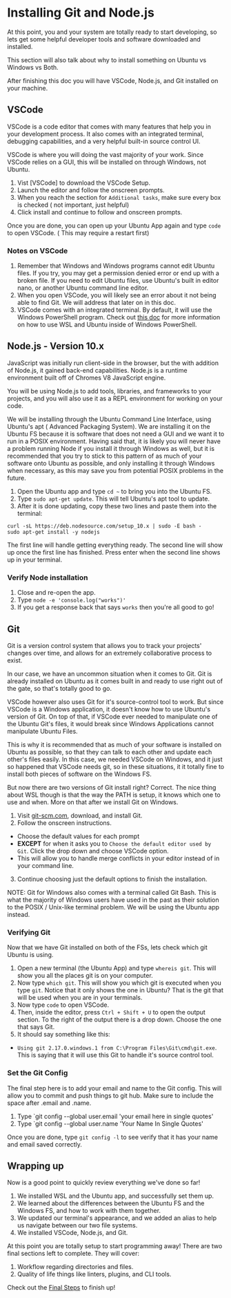 # Installing Git and Node.js

At this point, you and your system are totally ready to start developing, so lets get some helpful developer tools and software downloaded and installed.

This section will also talk about why to install something on Ubuntu vs Windows vs Both.

After finishing this doc you will have VSCode, Node.js, and Git installed on your machine.

## VSCode

VSCode is a code editor that comes with many features that help you in your development process. It also comes with an integrated terminal, debugging capabilities, and a very helpful built-in source control UI.

VSCode is where you will doing the vast majority of your work. Since VSCode relies on a GUI, this will be installed on through Windows, not Ubuntu.

1. Vist [VSCode] to download the VSCode Setup.
1. Launch the editor and follow the onscreen prompts.
1. When you reach the section for `Additional tasks`, make sure every box is checked ( not important, just helpful)
1. Click install and continue to follow and onscreen prompts.

Once you are done, you can open up your Ubuntu App again and type `code` to open VSCode. ( This may require a restart first)

### Notes on VSCode

1. Remember that Windows and Windows programs cannot edit Ubuntu files. If you try, you may get a permission denied error or end up with a broken file. If you need to edit Ubuntu files, use Ubuntu's built in editor nano, or another Ubuntu command line editor.
1. When you open VSCode, you will likely see an error about it not being able to find Git. We will address that later on in this doc. 
1. VSCode comes with an integrated terminal. By default, it will use the Windows PowerShell program. Check out [this doc]() for more information on how to use WSL and Ubuntu inside of Windows PowerShell.


## Node.js - Version 10.x

JavaScript was initially  run client-side in the browser, but the with addition of Node.js, it gained back-end capabilities. Node.js is a runtime environment built off of Chromes V8 JavaScript engine.

You will be using Node.js to add tools, libraries, and frameworks to your projects, and you will also use it as a REPL environment for working on your code.

We will be installing through the Ubuntu Command Line Interface, using Ubuntu's apt ( Advanced Packaging System). We are installing it on the Ubuntu FS because it is software that does not need a GUI and we want it to run in a POSIX environment. Having said that, it is likely you will never have a problem running Node if you install it through Windows as well, but it is recommended that you try to stick to this pattern of as much of your software onto Ubuntu as possible, and only installing it through Windows when necessary, as this may save you from potential POSIX problems in the future.

1. Open the Ubuntu app and type `cd ~` to bring you into the Ubuntu FS.
1. Type `sudo apt-get update`. This will tell Ubuntu's apt tool to update.
1. After it is done updating, copy these two lines and paste them into the terminal:

```
curl -sL https://deb.nodesource.com/setup_10.x | sudo -E bash -
sudo apt-get install -y nodejs
```
The first line will handle getting everything ready. 
The second line will show up once the first line has finished. Press enter when the second line shows up in your terminal.

### Verify Node installation

1. Close and re-open the app.
2. Type `node -e 'console.log("works")'`
3. If you get a response back that says `works` then you're all good to go!


## Git

Git is a version control system that allows you to track your projects' changes over time, and allows for an extremely collaborative process to exist.

In our case, we have an uncommon situation when it comes to Git. Git is already installed on Ubuntu as it comes built in and ready to use right out of the gate, so that's totally good to go.

VSCode however also uses Git for it's source-control tool to work. But since VSCode is a Windows application, it doesn't know how to use Ubuntu's version of Git. On top of that, if VSCode ever needed to manipulate one of the Ubuntu Git's files, it would break since Windows Applications cannot manipulate Ubuntu Files.

This is why it is recommended that as much of your software is installed on Ubuntu as possible, so that they can talk to each other and update each other's files easily. In this case, we needed VSCode on Windows, and it just so happened that VSCode needs git, so in these situations, it it totally fine to install both pieces of software on the Windows FS.

But now there are two versions of Git install right? Correct. The nice thing about WSL though is that the way the PATH is setup, it knows which one to use and when. More on that after we install Git on Windows.

1. Visit [git-scm.com](https://git-scm.com/), download, and install Git.
2. Follow the onscreen instructions. 
- Choose the default values for each prompt
- **EXCEPT** for when it asks you to `Choose the default editor used by Git`. Click the drop down and choose VSCode option. 
- This will allow you to handle merge conflicts in your editor instead of in your command line.
3. Continue choosing just the default options to finish the installation.

NOTE: Git for Windows also comes with a terminal called Git Bash. This is what the majority of Windows users have used in the past as their solution to the POSIX / Unix-like terminal problem. We will be using the Ubuntu app instead.

### Verifying Git

Now that we have Git installed on both of the FSs, lets check which git Ubuntu is using. 

1. Open a new terminal (the Ubuntu App) and type `whereis git`. This will show you all the places git is on your computer.
1. Now type `which git`. This will show you which git is executed when you type `git`. Notice that it only shows the one in Ubuntu? That is the git that will be used when you are in your terminals.
1. Now type `code` to open VSCode.
1. Then, inside the editor, press `Ctrl + Shift + U` to open the output section. To the right of the output there is a drop down. Choose the one that says Git.
1. It should say something like this:
- `Using git 2.17.0.windows.1 from C:\Program Files\Git\cmd\git.exe`. This is saying that it will use this Git to handle it's source control tool.

### Set the Git Config

The final step here is to add your email and name to the Git config. This will allow you to commit and push things to git hub. Make sure to include the space after .email and .name.

1. Type `git config --global user.email 'your email here in single quotes'
1. Type `git config --global user.name 'Your Name In Single Quotes'

Once you are done, type `git config -l` to see verify that it has your name and email saved correctly.

## Wrapping up

Now is a good point to quickly review everything we've done so far!

1. We installed WSL and the Ubuntu app, and successfully set them up.
1. We learned about the differences between the Ubuntu FS and the Windows FS, and how to work with them together.
1. We updated our terminal's appearance, and we added an alias to help us navigate between our two file systems.
1. We installed VSCode, Node.js, and Git.

At this point you are totally setup to start programming away! There are two final sections left to complete. They will cover:

1. Workflow regarding directories and files.
1. Quality of life things like linters, plugins, and CLI tools.

Check out the [Final Steps](06_final_steps.md) to finish up!

